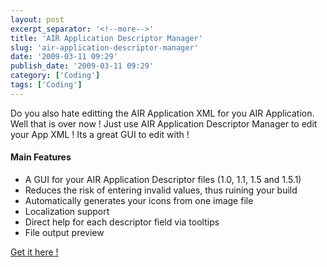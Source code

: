 ```yaml
---
layout: post
excerpt_separator: '<!--more-->'
title: 'AIR Application Descriptor Manager'
slug: 'air-application-descriptor-manager'
date: '2009-03-11 09:29'
publish_date: '2009-03-11 09:29'
category: ['Coding']
tags: ['Coding']
---
```

Do you also hate editting the AIR Application XML for you AIR Application.  
Well that is over now ! Just use AIR Application Descriptor Manager to edit
your App XML ! Its a great GUI to edit with !

#### Main Features

  * A GUI for your AIR Application Descriptor files (1.0, 1.1, 1.5 and 1.5.1)
  * Reduces the risk of entering invalid values, thus ruining your build
  * Automatically generates your icons from one image file
  * Localization support
  * Direct help for each descriptor field via tooltips
  * File output preview

[Get it here !](http://www.dehats.com/drupal/?q=node/55 "AIR Application
Descriptor Manager")

